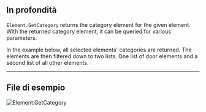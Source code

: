 ## In profondità
`Element.GetCategory` returns the category element for the given element. With the returned category element, it can be queried for various parameters.

In the example below, all selected elements' categories are returned. The elements are then filtered down to two lists. One list of door elements and a second list of all other elements.
___
## File di esempio

![Element.GetCategory](./Revit.Elements.Element.GetCategory_img.jpg)
